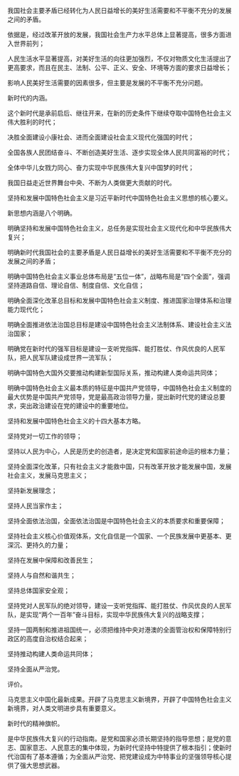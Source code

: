 我国社会主要矛盾已经转化为人民日益增长的美好生活需要和不平衡不充分的发展之间的矛盾。 

依据是，经过改革开放的发展，我国社会生产力水平总体上显著提高，很多方面进入世界前列； 

人民生活水平显著提高，对美好生活的向往更加强烈，不仅对物质文化生活提出了更高要求，而且在民主、法制、公平、正义、安全、环境等方面的要求日益增长； 

影响人民美好生活需要的因素很多，但主要是发展的不平衡不充分问题。 

新时代的内涵。 

这个新时代是承前启后、继往开来，在新的历史条件下继续夺取中国特色社会主义伟大胜利的时代； 

决胜全面建设小康社会、进而全面建设社会主义现代化强国的时代； 

全国各族人民团结奋斗、不断创造美好生活、逐步实现全体人民共同富裕的时代； 

全体中华儿女戮力同心、奋力实现中华民族伟大复兴中国梦的时代； 

我国日益走近世界舞台中央、不断为人类做更大贡献的时代。 

坚持和发展中国特色社会主义是习近平新时代中国特色社会主义思想的核心要义。 

新思想内涵是八个明确。 

明确坚持和发展中国特色社会主义，总任务是实现社会主义现代化和中华民族伟大复兴； 

明确新时代我国社会的主要矛盾是人民日益增长的美好生活需要和不平衡不充分的发展之间的矛盾； 

明确中国特色社会主义事业总体布局是“五位一体”，战略布局是“四个全面”，强调坚持道路自信、理论自信、制度自信、文化自信； 

明确全面深化改革总目标和发展中国特色社会主义制度、推进国家治理体系和治理能力现代化； 

明确全面推进依法治国总目标是建设中国特色社会主义法制体系、建设社会主义法治国家； 

明确党在新时代的强军目标是建设一支听党指挥、能打胜仗、作风优良的人民军队，把人民军队建设成世界一流军队； 

明确中国特色大国外交要推动构建新型国际关系，推动构建人类命运共同体； 

明确中国特色社会主义最本质的特征是中国共产党领导，中国特色社会主义制度的最大优势是中国共产党领导，党是最高政治领导力量，提出新时代党的建设总要求，突出政治建设在党的建设中的重要地位。 

坚持和发展中国特色社会主义的十四大基本方略。 

坚持党对一切工作的领导； 

坚持以人民为中心，人民是历史的创造者，是决定党和国家前途命运的根本力量； 

坚持全面深化改革，只有社会主义才能救中国，只有改革开放才能发展中国，发展社会主义，发展马克思主义； 

坚持新发展理念； 

坚持人民当家作主； 

坚持全面依法治国，全面依法治国是中国特色社会主义的本质要求和重要保障； 

坚持社会主义核心价值观体系，文化自信是一个国家、一个民族发展中更基本、更深沉、更持久的力量； 

坚持在发展中保障和改善民生； 

坚持人与自然和谐共生； 

坚持总体国家安全观； 

坚持党对人民军队的绝对领导，建设一支听党指挥、能打胜仗、作风优良的人民军队，是实现“两个一百年”奋斗目标，实现中华民族伟大复兴的战略支撑； 

坚持一国两制和推进祖国统一，必须把维持中央对港澳的全面管治权和保障特别行政区的高度自治权结合起来； 

坚持推动构建人类命运共同体； 

坚持全面从严治党。 

评价。 

马克思主义中国化最新成果。开辟了马克思主义新境界，开辟了中国特色社会主义新境界，对人类文明进步具有重要意义。 

新时代的精神旗帜。 

是中华民族伟大复兴的行动指南。是党和国家必须长期坚持的指导思想；是党的意志、国家意志、人民意志的集中体现，为新时代坚持中特提供了根本指引；使新时代治国有了基本遵循；为全面从严治党、把党建设成为中特事业的坚强领导核心提供了强大思想武器。 